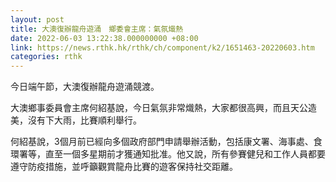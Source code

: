 ```yaml
---
layout: post
title: 大澳復辦龍舟遊涌　鄉委會主席：氣氛熾熱
date: 2022-06-03 13:22:38.000000000 +08:00
link: https://news.rthk.hk/rthk/ch/component/k2/1651463-20220603.htm
categories: rthk
---
```


今日端午節，大澳復辦龍舟遊涌競渡。

大澳鄉事委員會主席何紹基說，今日氣氛非常熾熱，大家都很高興，而且天公造美，沒有下大雨，比賽順利舉行。

何紹基說，3個月前已經向多個政府部門申請舉辦活動，包括康文署、海事處、食環署等，直至一個多星期前才獲通知批准。他又說，所有參賽健兒和工作人員都要遵守防疫措施，並呼籲觀賞龍舟比賽的遊客保持社交距離。
